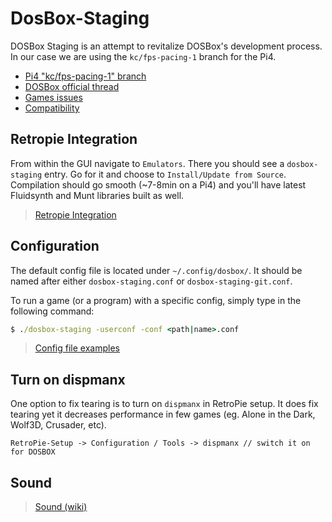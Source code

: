 # DosBox-Staging
DOSBox Staging is an attempt to revitalize DOSBox's development process. In our case we are using the `kc/fps-pacing-1` branch for the Pi4.

- [Pi4 "kc/fps-pacing-1" branch](https://github.com/dosbox-staging/dosbox-staging/tree/kc/fps-pacing-1)
- [DOSBox official thread](https://retropie.org.uk/forum/topic/25041/dosbox-official-thread)
- [Games issues](https://github.com/dosbox-staging/dosbox-staging/wiki/Games-issues)
- [Compatibility](https://www.dosbox.com/comp_list.php)

## Retropie Integration
From within the GUI navigate to `Emulators`. There you should see a `dosbox-staging` entry. Go for it and choose to `Install/Update from Source`. Compilation should go smooth (~7-8min on a Pi4) and you'll have latest Fluidsynth and Munt libraries built as well.

> [Retropie Integration](https://github.com/dosbox-staging/dosbox-staging/wiki/retropie-integration)

## Configuration
The default config file is located under `~/.config/dosbox/`. It should be named after either `dosbox-staging.conf` or `dosbox-staging-git.conf`.

To run a game (or a program) with a specific config, simply type in the following command:

``` cmd
$ ./dosbox-staging -userconf -conf <path|name>.conf
```

> [Config file examples](https://github.com/dosbox-staging/dosbox-staging/wiki/Config-file-examples)

## Turn on dispmanx
One option to fix tearing is to turn on `dispmanx` in RetroPie setup. It does fix tearing yet it decreases performance in few games (eg. Alone in the Dark, Wolf3D, Crusader, etc).

```
RetroPie-Setup -> Configuration / Tools -> dispmanx // switch it on for DOSBOX
```

## Sound
> [Sound (wiki)](https://www.dosbox.com/wiki/Sound)
